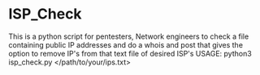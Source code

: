 # ISP_Check
This is a python script for pentesters, Network engineers to check a file containing public IP addresses and do a whois and post that gives the option to remove IP's from that text file of desired ISP's
USAGE: python3 isp_check.py </path/to/your/ips.txt>
